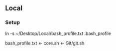 ## Local



### Setup

ln -s ~/Desktop/Local/bash_profile.txt .bash_profile

bash_profile.txt <- core.sh <- Git/git.sh
